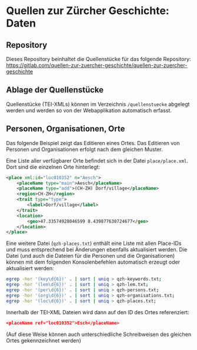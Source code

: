 # Quellen zur Zürcher Geschichte: Daten

## Repository
Dieses Repository beinhaltet die Quellenstücke für das folgende Repository: https://gitlab.com/quellen-zur-zuercher-geschichte/quellen-zur-zuercher-geschichte

## Ablage der Quellenstücke

Quellenstücke (TEI-XMLs) können im Verzeichnis `/quellenstuecke` abgelegt werden und werden so von der Webapplikation automatisch erfasst.

## Personen, Organisationen, Orte

Das folgende Beispiel zeigt das Editieren eines Ortes. Das Editieren von Personen und Organisationen erfolgt nach dem gleichen Muster.

Eine Liste aller verfügbarer Orte befindet sich in der Datei `place/place.xml`. Dort sind die einzelnen Orte hinterlegt:

```xml
<place xml:id="loc010352" n="Aesch">
	<placeName type="main">Aesch</placeName>
	<placeName type="add">(CH-ZH) Dorf/village</placeName>
	<region>CH-ZH</region>
	<trait type="type">
		<label>Dorf/village</label>
	</trait>
	<location>
		<geo>47.33574928046599 8.439877630724677</geo>
	</location>
</place>
```

Eine weitere Datei (`qzh-places.txt`) enthält eine Liste mit allen Place-IDs und muss entsprechend bei Änderungen ebenfalls aktualisiert werden. Die Datei (und auch die Dateien für die Personen und die Organisationen) können mit dem folgenden Konsolenbefehlen automatisch erzeugt oder aktualisiert werden:

```bash
egrep -hor '(key\d{6})' . | sort | uniq > qzh-keywords.txt;
egrep -hor '(lem\d{6})' . | sort | uniq > qzh-lem.txt;
egrep -hor '(per\d{6})' . | sort | uniq > qzh-persons.txt;
egrep -hor '(org\d{6})' . | sort | uniq > qzh-organisations.txt;
egrep -hor '(loc\d{6})' . | sort | uniq > qzh-places.txt;
```
 

Innerhalb der TEI-XML Dateien wird dann auf den ID des Ortes referenziert:

```json
<placeName ref="loc010352">Esch</placeName>
```

(Auf diese Weise können auch unterschiedliche Schreibweisen des gleichen Ortes gekennzeichnet werden)